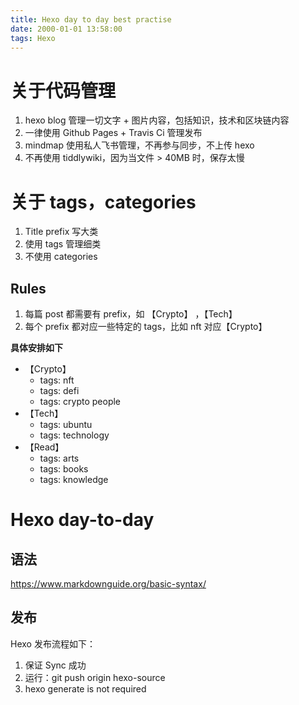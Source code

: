 ```yaml
---
title: Hexo day to day best practise
date: 2000-01-01 13:58:00
tags: Hexo
---
```


# 关于代码管理

1. hexo blog 管理一切文字 + 图片内容，包括知识，技术和区块链内容
1. 一律使用 Github Pages + Travis Ci 管理发布
1. mindmap 使用私人飞书管理，不再参与同步，不上传 hexo
1. 不再使用 tiddlywiki，因为当文件 > 40MB 时，保存太慢

# 关于 tags，categories

1. Title prefix 写大类
1. 使用 tags 管理细类
1. 不使用 categories

## Rules

1. 每篇 post 都需要有 prefix，如 【Crypto】 ，【Tech】
1. 每个 prefix 都对应一些特定的 tags，比如 nft 对应【Crypto】 

__具体安排如下__

* 【Crypto】 
    * tags: nft
    * tags: defi
    * tags: crypto people
* 【Tech】
    * tags: ubuntu
    * tags: technology
* 【Read】 
    * tags: arts
    * tags: books
    * tags: knowledge

# Hexo day-to-day

## 语法

https://www.markdownguide.org/basic-syntax/

## 发布

Hexo 发布流程如下：

1. 保证 Sync 成功
1. 运行：git push origin hexo-source 
1. hexo generate is not required
